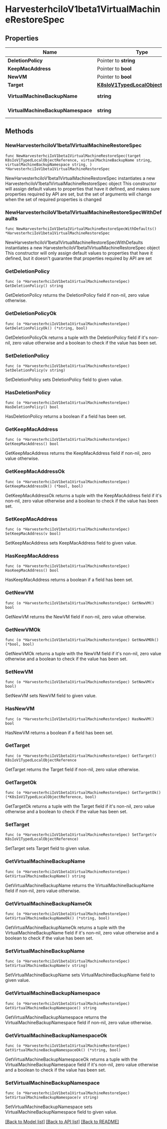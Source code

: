 # HarvesterhciIoV1beta1VirtualMachineRestoreSpec

## Properties

Name | Type | Description | Notes
------------ | ------------- | ------------- | -------------
**DeletionPolicy** | Pointer to **string** |  | [optional] 
**KeepMacAddress** | Pointer to **bool** |  | [optional] 
**NewVM** | Pointer to **bool** |  | [optional] 
**Target** | [**K8sIoV1TypedLocalObjectReference**](K8sIoV1TypedLocalObjectReference.md) |  | 
**VirtualMachineBackupName** | **string** |  | [default to ""]
**VirtualMachineBackupNamespace** | **string** |  | [default to ""]

## Methods

### NewHarvesterhciIoV1beta1VirtualMachineRestoreSpec

`func NewHarvesterhciIoV1beta1VirtualMachineRestoreSpec(target K8sIoV1TypedLocalObjectReference, virtualMachineBackupName string, virtualMachineBackupNamespace string, ) *HarvesterhciIoV1beta1VirtualMachineRestoreSpec`

NewHarvesterhciIoV1beta1VirtualMachineRestoreSpec instantiates a new HarvesterhciIoV1beta1VirtualMachineRestoreSpec object
This constructor will assign default values to properties that have it defined,
and makes sure properties required by API are set, but the set of arguments
will change when the set of required properties is changed

### NewHarvesterhciIoV1beta1VirtualMachineRestoreSpecWithDefaults

`func NewHarvesterhciIoV1beta1VirtualMachineRestoreSpecWithDefaults() *HarvesterhciIoV1beta1VirtualMachineRestoreSpec`

NewHarvesterhciIoV1beta1VirtualMachineRestoreSpecWithDefaults instantiates a new HarvesterhciIoV1beta1VirtualMachineRestoreSpec object
This constructor will only assign default values to properties that have it defined,
but it doesn't guarantee that properties required by API are set

### GetDeletionPolicy

`func (o *HarvesterhciIoV1beta1VirtualMachineRestoreSpec) GetDeletionPolicy() string`

GetDeletionPolicy returns the DeletionPolicy field if non-nil, zero value otherwise.

### GetDeletionPolicyOk

`func (o *HarvesterhciIoV1beta1VirtualMachineRestoreSpec) GetDeletionPolicyOk() (*string, bool)`

GetDeletionPolicyOk returns a tuple with the DeletionPolicy field if it's non-nil, zero value otherwise
and a boolean to check if the value has been set.

### SetDeletionPolicy

`func (o *HarvesterhciIoV1beta1VirtualMachineRestoreSpec) SetDeletionPolicy(v string)`

SetDeletionPolicy sets DeletionPolicy field to given value.

### HasDeletionPolicy

`func (o *HarvesterhciIoV1beta1VirtualMachineRestoreSpec) HasDeletionPolicy() bool`

HasDeletionPolicy returns a boolean if a field has been set.

### GetKeepMacAddress

`func (o *HarvesterhciIoV1beta1VirtualMachineRestoreSpec) GetKeepMacAddress() bool`

GetKeepMacAddress returns the KeepMacAddress field if non-nil, zero value otherwise.

### GetKeepMacAddressOk

`func (o *HarvesterhciIoV1beta1VirtualMachineRestoreSpec) GetKeepMacAddressOk() (*bool, bool)`

GetKeepMacAddressOk returns a tuple with the KeepMacAddress field if it's non-nil, zero value otherwise
and a boolean to check if the value has been set.

### SetKeepMacAddress

`func (o *HarvesterhciIoV1beta1VirtualMachineRestoreSpec) SetKeepMacAddress(v bool)`

SetKeepMacAddress sets KeepMacAddress field to given value.

### HasKeepMacAddress

`func (o *HarvesterhciIoV1beta1VirtualMachineRestoreSpec) HasKeepMacAddress() bool`

HasKeepMacAddress returns a boolean if a field has been set.

### GetNewVM

`func (o *HarvesterhciIoV1beta1VirtualMachineRestoreSpec) GetNewVM() bool`

GetNewVM returns the NewVM field if non-nil, zero value otherwise.

### GetNewVMOk

`func (o *HarvesterhciIoV1beta1VirtualMachineRestoreSpec) GetNewVMOk() (*bool, bool)`

GetNewVMOk returns a tuple with the NewVM field if it's non-nil, zero value otherwise
and a boolean to check if the value has been set.

### SetNewVM

`func (o *HarvesterhciIoV1beta1VirtualMachineRestoreSpec) SetNewVM(v bool)`

SetNewVM sets NewVM field to given value.

### HasNewVM

`func (o *HarvesterhciIoV1beta1VirtualMachineRestoreSpec) HasNewVM() bool`

HasNewVM returns a boolean if a field has been set.

### GetTarget

`func (o *HarvesterhciIoV1beta1VirtualMachineRestoreSpec) GetTarget() K8sIoV1TypedLocalObjectReference`

GetTarget returns the Target field if non-nil, zero value otherwise.

### GetTargetOk

`func (o *HarvesterhciIoV1beta1VirtualMachineRestoreSpec) GetTargetOk() (*K8sIoV1TypedLocalObjectReference, bool)`

GetTargetOk returns a tuple with the Target field if it's non-nil, zero value otherwise
and a boolean to check if the value has been set.

### SetTarget

`func (o *HarvesterhciIoV1beta1VirtualMachineRestoreSpec) SetTarget(v K8sIoV1TypedLocalObjectReference)`

SetTarget sets Target field to given value.


### GetVirtualMachineBackupName

`func (o *HarvesterhciIoV1beta1VirtualMachineRestoreSpec) GetVirtualMachineBackupName() string`

GetVirtualMachineBackupName returns the VirtualMachineBackupName field if non-nil, zero value otherwise.

### GetVirtualMachineBackupNameOk

`func (o *HarvesterhciIoV1beta1VirtualMachineRestoreSpec) GetVirtualMachineBackupNameOk() (*string, bool)`

GetVirtualMachineBackupNameOk returns a tuple with the VirtualMachineBackupName field if it's non-nil, zero value otherwise
and a boolean to check if the value has been set.

### SetVirtualMachineBackupName

`func (o *HarvesterhciIoV1beta1VirtualMachineRestoreSpec) SetVirtualMachineBackupName(v string)`

SetVirtualMachineBackupName sets VirtualMachineBackupName field to given value.


### GetVirtualMachineBackupNamespace

`func (o *HarvesterhciIoV1beta1VirtualMachineRestoreSpec) GetVirtualMachineBackupNamespace() string`

GetVirtualMachineBackupNamespace returns the VirtualMachineBackupNamespace field if non-nil, zero value otherwise.

### GetVirtualMachineBackupNamespaceOk

`func (o *HarvesterhciIoV1beta1VirtualMachineRestoreSpec) GetVirtualMachineBackupNamespaceOk() (*string, bool)`

GetVirtualMachineBackupNamespaceOk returns a tuple with the VirtualMachineBackupNamespace field if it's non-nil, zero value otherwise
and a boolean to check if the value has been set.

### SetVirtualMachineBackupNamespace

`func (o *HarvesterhciIoV1beta1VirtualMachineRestoreSpec) SetVirtualMachineBackupNamespace(v string)`

SetVirtualMachineBackupNamespace sets VirtualMachineBackupNamespace field to given value.



[[Back to Model list]](../README.md#documentation-for-models) [[Back to API list]](../README.md#documentation-for-api-endpoints) [[Back to README]](../README.md)


